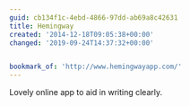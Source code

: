 ```yaml
---
guid: cb134f1c-4ebd-4866-97dd-ab69a8c42631
title: Hemingway
created: '2014-12-18T09:05:38+00:00'
changed: '2019-09-24T14:37:32+00:00'


bookmark_of: 'http://www.hemingwayapp.com/'
---
```



Lovely online app to aid in writing clearly.

